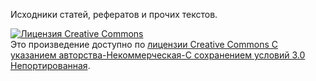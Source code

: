 Исходники статей, рефератов и прочих текстов. 


<a rel="license" href="http://creativecommons.org/licenses/by-nc-sa/3.0/"><img alt="Лицензия Creative Commons" style="border-width:0" src="https://i.creativecommons.org/l/by-nc-sa/3.0/88x31.png" /></a><br />Это произведение доступно по <a rel="license" href="http://creativecommons.org/licenses/by-nc-sa/3.0/">лицензии Creative Commons С указанием авторства-Некоммерческая-С сохранением условий 3.0 Непортированная</a>.
